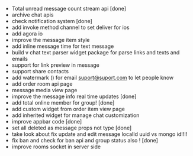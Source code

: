 - Total unread message count stream api [done]
- archive chat apis
- check notification system [done]
- add invoke method channel to set deliver for ios
- add agora io
- improve the message item style
- add inline message time for text message
- build v chat text parser widget package for parse links and texts and emails
- support for link preview in message
- support share contacts
- add watermark () for email suport@suport.com to let people know
- add order room api page
- message media view page 
- improve the message info real time updates [done]
- add total online member for group! [done]
- add custom widget from order item view page
- add inherited widget for manage chat customization
- improve appbar code [done]
- set all deleted as message props not type [done]
- take look about fix update and edit message localId uuid vs mongo id!!!!
- fix ban and check for ban api and group status also ! [done]
- improve rooms socket in server side

